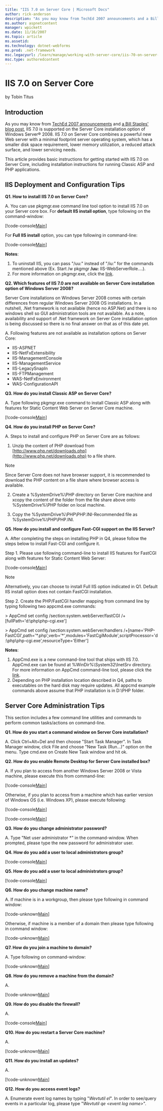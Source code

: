 ```yaml
---
title: "IIS 7.0 on Server Core | Microsoft Docs"
author: rick-anderson
description: "As you may know from TechEd 2007 announcements and a Bill Staples' blog post , IIS 7.0 is supported on the Server Core installation option of Windows Server..."
ms.author: aspnetcontent
manager: wpickett
ms.date: 11/16/2007
ms.topic: article
ms.assetid: 
ms.technology: dotnet-webforms
ms.prod: .net-framework
msc.legacyurl: /learn/manage/working-with-server-core/iis-70-on-server-core
msc.type: authoredcontent
---
```

IIS 7.0 on Server Core
====================
by Tobin Titus

## Introduction

As you may know from [TechEd 2007 announcements](https://www.microsoft.com/presspass/features/2007/jun07/06-04IIS7.mspx) and [a Bill Staples' blog post](https://blogs.iis.net/bills/archive/2007/06/04/iis7-on-server-core.aspx), IIS 7.0 is supported on the Server Core installation option of Windows Server® 2008. IIS 7.0 on Server Core combines a powerful new Web server with a minimal footprint server operating system, which has a smaller disk space requirement, lower memory utilization, a reduced attack surface, and lower servicing needs.

This article provides basic instructions for getting started with IIS 7.0 on Server Core, including installation instructions for running Classic ASP and PHP applications.

## IIS Deployment and Configuration Tips

**Q1. How to install IIS 7.0 on Server Core?**

A. You can use pkgmgr.exe command line tool option to install IIS 7.0 on your Server core box. For **default IIS install option**, type following on the command-window:


[!code-console[Main](iis-70-on-server-core/samples/sample1.cmd)]


For **Full IIS install** option, you can type following in command-line:


[!code-console[Main](iis-70-on-server-core/samples/sample2.cmd)]


**Notes**:


1. To uninstall IIS, you can pass "/uu:" instead of "/iu:" for the commands mentioned above (Ex. Start /w pkgmgr **/uu:** IIS-WebServerRole….).
2. For more information on pkgmgr.exe, click the [link](../../install/installing-iis-7/installing-iis-from-the-command-line.md).


**Q2. Which features of IIS 7.0 are not available on Server Core installation option of Windows Server 2008?**

Server Core installations on Windows Server 2008 comes with certain differences from regular Windows Server 2008 OS installations. In a nutshell, .Net framework is not available (hence no ASP.Net) and there is no windows shell so GUI administration tools are not available. As a note, availability and support of .Net framework on Server Core installation option is being discussed so there is no final answer on that as of this date yet.

A. Following features are not available as installation options on Server Core:


- IIS-ASPNET
- IIS-NetFxExtensibility
- IIS-ManagementConsole
- IIS-ManagementService
- IIS-LegacySnapIn
- IIS-FTPManagement
- WAS-NetFxEnvironment
- WAS-ConfigurationAPI


**Q3. How do you install Classic ASP on Server Core?**

A. Type following pkgmgr.exe command to install Classic ASP along with features for Static Content Web Server on Server Core machine.


[!code-console[Main](iis-70-on-server-core/samples/sample3.cmd)]


**Q4. How do you install PHP on Server Core?**

A. Steps to install and configure PHP on Server Core are as follows:

1. Unzip the content of PHP download from [http://www.php.net/downloads.php](http://www.php.net/downloads.php) to a file share.

> [!NOTE]
> Since Server Core does not have browser support, it is recommended to download the PHP content on a file share where browser access is available.

2. Create a %SystemDrive%\PHP directory on Server Core machine and xcopy the content of the folder from the file share above onto %SystemDrive%\PHP folder on local machine.

3. Copy the %SystemDrive%\PHP\PHP.INI-Recommended file as %SystemDrive%\PHP\PHP.INI.

**Q5. How do you install and configure Fast-CGI support on the IIS Server?**

A. After completing the steps on installing PHP in Q4, please follow the steps below to install Fast-CGI and configure it.

Step 1. Please use following command-line to install IIS features for FastCGI along with features for Static Content Web Server:


[!code-console[Main](iis-70-on-server-core/samples/sample4.cmd)]


> [!NOTE]
> Alternatively, you can choose to install Full IIS option indicated in Q1. Default IIS install option does not contain FastCGI installation.

Step 2. Create the PHP/FastCGI handler mapping from command line by typing following two appcmd.exe commands:

&gt; AppCmd set config /section:system.webServer/fastCGI /+[fullPath='d:\php\php-cgi.exe']

&gt; AppCmd set config /section:system.webServer/handlers /+[name='PHP-FastCGI',path='\*.php',verb='\*',modules='FastCgiModule',scriptProcessor='d:\php\php-cgi.exe',resourceType='Either']

**Notes**:

1. AppCmd.exe is a new command-line tool that ships with IIS 7.0. AppCmd.exe can be found at %WinDir%\System32\InetSrv directory. For more information on AppCmd command-line tool, please click the [link](../../get-started/getting-started-with-iis/getting-started-with-appcmdexe.md).
2. Depending on PHP installation location described in Q4, paths to executables on the hard disk may require updates. All appcmd example commands above assume that PHP installation is in D:\PHP folder.

## Server Core Administration Tips

This section includes a few command line utilities and commands to perform common tasks/actions on command-line.

**Q1. How do you start a command window on Server Core installation?**

A. Click Ctrl+Alt+Del and then choose "Start Task Manager". In Task Manager window, click File and choose "New Task (Run…)" option on the menu. Type cmd.exe on Create New Task window and hit ok.

**Q2. How do you enable Remote Desktop for Server Core installed box?**

A. If you plan to access from another Windows Server 2008 or Vista machine, please execute this from command-line:


[!code-console[Main](iis-70-on-server-core/samples/sample5.cmd)]


Otherwise, if you plan to access from a machine which has earlier version of Windows OS (i.e. Windows XP), please execute following:

[!code-console[Main](iis-70-on-server-core/samples/sample6.cmd)]

[!code-console[Main](iis-70-on-server-core/samples/sample7.cmd)]

**Q3. How do you change administrator password?**

A. Type "Net user administrator \*" in the command-window. When prompted, please type the new password for administrator user.

**Q4. How do you add a user to local administrators group?**


[!code-console[Main](iis-70-on-server-core/samples/sample8.cmd)]


**Q5. How do you add a user to local administrators group?**


[!code-console[Main](iis-70-on-server-core/samples/sample9.cmd)]


**Q6. How do you change machine name?**

A. If machine is in a workgroup, then please type following in command window:


[!code-unknown[Main](iis-70-on-server-core/samples/sample-126984-10.unknown)]


Otherwise, if machine is a member of a domain then please type following in command window:


[!code-unknown[Main](iis-70-on-server-core/samples/sample-126984-11.unknown)]


**Q7. How do you join a machine to domain?**

A. Type following on command-window:


[!code-unknown[Main](iis-70-on-server-core/samples/sample-126984-12.unknown)]


**Q8. How do you remove a machine from the domain?**

A.

[!code-unknown[Main](iis-70-on-server-core/samples/sample-126984-13.unknown)]

**Q9. How do you disable the firewall?**

 A.

[!code-console[Main](iis-70-on-server-core/samples/sample14.cmd)]


**Q10. How do you restart a Server Core machine?**

A.

[!code-unknown[Main](iis-70-on-server-core/samples/sample-126984-15.unknown)]


**Q11. How do you install an updates?**

A. 

[!code-unknown[Main](iis-70-on-server-core/samples/sample-126984-16.unknown)]


**Q12. How do you access event logs?**

A. Enumerate event log names by typing "*Wevtutil el*". In order to see/query events in a particular log, please type "*Wevtutil qe &lt;event log name&gt;*".
